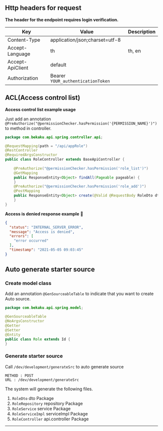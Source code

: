 ## Http headers for request

**The header for the endpoint requires login verification.**

| Key                  | Value                            | Description   |
| -------------------- |----------------------------------| --------------|
| Content-Type         | application/json;charset=utf-8   |               |
| Accept-Language      | th                               |       th, en        |
| Accept-ApiClient     | default                          |               |
| Authorization    |Bearer `YOUR_authenticationToken` ||

## ACL(Access control list)

**Access control list example usage**

Just add an annotation `@PreAuthorize("@permissionChecker.hasPermission('{PERMISSION_NAME}')")` to method in controller.

```java
package com.bekaku.api.spring.controller.api;

@RequestMapping(path = "/api/appRole")
@RestController
@RequiredArgsConstructor
public class RoleController extends BaseApiController {
    
    @PreAuthorize("@permissionChecker.hasPermission('role_list')")
    @GetMapping
    public ResponseEntity<Object> findAll(Pageable pageable) {
    }
    @PreAuthorize("@permissionChecker.hasPermission('role_add')")
    @PostMapping
    public ResponseEntity<Object> create(@Valid @RequestBody RoleDto dto) {
    }
}
```

**Access is denied response example** :imp:

```json
{
  "status": "INTERNAL_SERVER_ERROR",
  "message": "Access is denied",
  "errors": [
    "error occurred"
  ],
  "timestamp": "2021-05-05 09:03:45"
}
```
## Auto generate starter source

### Create model class

Add an annotation `@GenSourceableTable` to indicate that you want to create Auto source.

```java
package com.bekaku.api.spring.model;

@GenSourceableTable
@NoArgsConstructor
@Getter
@Setter
@Entity
public class Role extends Id {
}
```
### Generate starter source

Call `/dev/development/generateSrc` to auto generate source
```
METHOD : POST
URL : /dev/development/generateSrc
```

The system will generate the following files.

1. `RoleDto` dto Package
2. `RoleRepository` repository Package
3. `RoleService` service Package
4. `RoleServiceImpl` serviceImpl Package
5. `RoleController` api.controller Package
---
